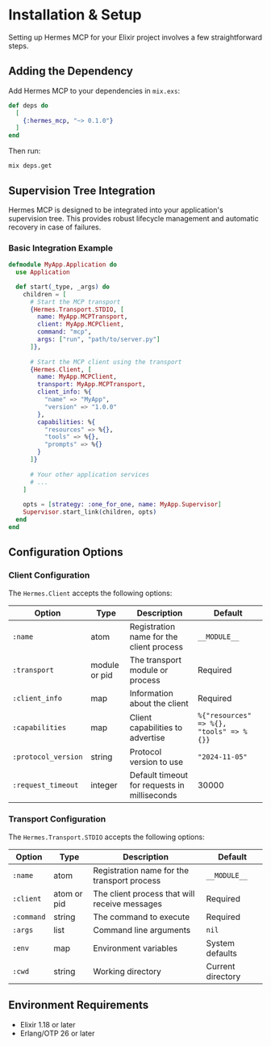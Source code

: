 # Installation & Setup

Setting up Hermes MCP for your Elixir project involves a few straightforward steps.

## Adding the Dependency

Add Hermes MCP to your dependencies in `mix.exs`:

```elixir
def deps do
  [
    {:hermes_mcp, "~> 0.1.0"}
  ]
end
```

Then run:

```shell
mix deps.get
```

## Supervision Tree Integration

Hermes MCP is designed to be integrated into your application's supervision tree. This provides robust lifecycle management and automatic recovery in case of failures.

### Basic Integration Example

```elixir
defmodule MyApp.Application do
  use Application

  def start(_type, _args) do
    children = [
      # Start the MCP transport
      {Hermes.Transport.STDIO, [
        name: MyApp.MCPTransport,
        client: MyApp.MCPClient, 
        command: "mcp",
        args: ["run", "path/to/server.py"]
      ]},
      
      # Start the MCP client using the transport
      {Hermes.Client, [
        name: MyApp.MCPClient,
        transport: MyApp.MCPTransport,
        client_info: %{
          "name" => "MyApp",
          "version" => "1.0.0"
        },
        capabilities: %{
          "resources" => %{},
          "tools" => %{},
          "prompts" => %{}
        }
      ]}
      
      # Your other application services
      # ...
    ]
    
    opts = [strategy: :one_for_one, name: MyApp.Supervisor]
    Supervisor.start_link(children, opts)
  end
end
```

## Configuration Options

### Client Configuration

The `Hermes.Client` accepts the following options:

| Option | Type | Description | Default |
|--------|------|-------------|---------|
| `:name` | atom | Registration name for the client process | `__MODULE__` |
| `:transport` | module or pid | The transport module or process | Required |
| `:client_info` | map | Information about the client | Required |
| `:capabilities` | map | Client capabilities to advertise | `%{"resources" => %{}, "tools" => %{}}` |
| `:protocol_version` | string | Protocol version to use | `"2024-11-05"` |
| `:request_timeout` | integer | Default timeout for requests in milliseconds | 30000 |

### Transport Configuration

The `Hermes.Transport.STDIO` accepts the following options:

| Option | Type | Description | Default |
|--------|------|-------------|---------|
| `:name` | atom | Registration name for the transport process | `__MODULE__` |
| `:client` | atom or pid | The client process that will receive messages | Required |
| `:command` | string | The command to execute | Required |
| `:args` | list | Command line arguments | `nil` |
| `:env` | map | Environment variables | System defaults |
| `:cwd` | string | Working directory | Current directory |

## Environment Requirements

- Elixir 1.18 or later
- Erlang/OTP 26 or later
